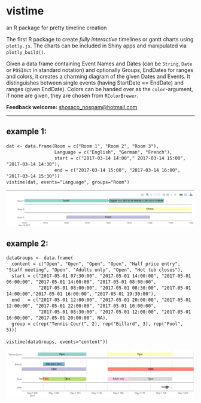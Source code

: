 # vistime
an R package for pretty timeline creation

The first R package to create _fully interactive_ timelines or gantt charts using `plotly.js`. The charts can be included in Shiny apps and manipulated via `plotly_build()`.

Given a data frame containing Event Names and Dates (can be `String`, `Date` or `POSIXct` in standard notation) and optionally Groups, EndDates for ranges and colors, it creates a charming diagram of the given Dates and Events. It distinguishes between single events (having StartDate == EndDate) and ranges (given EndDate). Colors can be handed over as the `color`-argument, if none are given, they are chosen from `RColorBrewer`.

**Feedback welcome:** shosaco_nospam@hotmail.com  

******
## example 1:
```{r}
dat <- data.frame(Room = c("Room 1", "Room 2", "Room 3"),
                  Language = c("English", "German", "French"),
                  start = c("2017-03-14 14:00"," 2017-03-14 15:00", "2017-03-14 14:30"),
                  end = c("2017-03-14 15:00", "2017-03-14 16:00", "2017-03-14 15:30"))
vistime(dat, events="Language", groups="Room")
```
![](inst/img/ex1.png)
 
   
## example 2:
```{r}
dataGroups <- data.frame(
  content = c("Open", "Open", "Open", "Open", "Half price entry", "Staff meeting", "Open", "Adults only", "Open", "Hot tub closes"),
  start = c("2017-05-01 07:30:00", "2017-05-01 14:00:00", "2017-05-01 06:00:00", "2017-05-01 14:00:00", "2017-05-01 08:00:00",
            "2017-05-01 08:00:00", "2017-05-01 08:30:00", "2017-05-01 14:00:00","2017-05-01 16:00:00", "2017-05-01 19:30:00"),
  end   = c("2017-05-01 12:00:00", "2017-05-01 20:00:00", "2017-05-01 12:00:00", "2017-05-01 22:00:00", "2017-05-01 10:00:00",
            "2017-05-01 08:30:00", "2017-05-01 12:00:00", "2017-05-01 16:00:00", "2017-05-01 20:00:00", NA),
  group = c(rep("Tennis Court", 2), rep("Billard", 3), rep("Pool", 5)))

vistime(dataGroups, events="content"))
```
![](inst/img/ex2.png)



